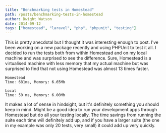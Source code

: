 ```yaml
---
title: "Benchmarking tests in Homestead"
path: /posts/benchmarking-tests-in-homestead
author: Dwight Watson
date: 2014-09-12
tags: ["homestead", "laravel", "php", "phpunit", "testing"]
---
```


This is pretty anecdotal but I thought it was interesting enough to post. I've been working on a new package recently and using PHPUnit to test it all. I decided to run the tests both from within Homestead and on my local machine and was surprised to see the difference. Sure, Homestead is a virtualised machine with less memory that my actual machine but was surprised to find that not using Homestead was almost 13 times faster.

    Homestead
    Time: 681ms, Memory: 6.65Mb

    Local
    Time: 50 ms, Memory: 6.00Mb

It makes a lot of sense in hindsight, but it's definitely something you should keep in mind. Might be a good idea to run your development apps through Homestead but do all your testing locally. The time savings from running the suite each time will definitely add up, and if you have a larger suite (the one in my example was only 20 tests, very small) it could add up very quickly.

